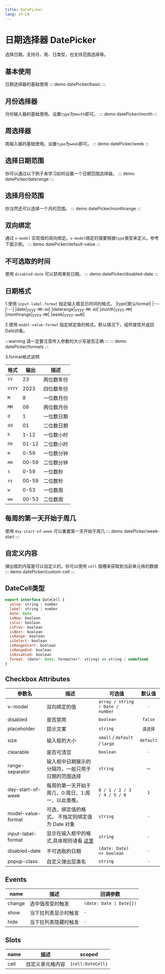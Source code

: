 ```yaml
---
title: DatePicker
lang: zh-CN
---
```


# 日期选择器 DatePicker
选择日期。支持月、周、日类型，也支持范围选择等。


## 基本使用
日期选择器的基础使用
::: demo 
datePicker/basic
:::


## 月份选择器
月份输入器的基础使用。设置`type`为`month`即可。
::: demo 
datePicker/month
:::


## 周选择器
周输入器的基础使用。设置`type`为`week`即可。
::: demo
datePicker/week
:::

## 选择日期范围
你可以通过以下例子来学习如何设置一个日期范围选择器。
::: demo 
datePicker/daterange
:::

## 选择月份范围
你当然还可以选择一个月的范围。
::: demo 
datePicker/monthrange
:::


## 双向绑定
通过 `v-model` 实现值的双向绑定。`v-model`绑定的值要根据`type`类型来定义。参考下面示例。
::: demo
datePicker/default-value
:::


## 不可选取的时间
使用 `disabled-date` 可以禁用某些日期。
::: demo
datePicker/disabled-date
:::


## 日期格式
1.使用 `input-label-format` 指定输入框显示时间的格式。
|type|默认format|
|---|---|
|date|`yyyy-MM-dd`|
|daterange|`yyyy-MM-dd`|
|month|`yyyy-MM`|
|monthrange|`yyyy-MM`|
|week|`yyyy-ww周`|

2.使用 `model-value-format` 指定绑定值的格式。默认情况下，组件接受并返回Date对象。

:::warning 
请一定要注意传入参数的大小写是否正确
:::
::: demo
datePicker/formats
:::

3.format格式说明

|格式|输出|描述|
|---|---|---|
|`YY`|23|两位数年份|
|`YYYY`|2023|四位数年份|
|`M`|8|一位数月份|
|`MM`|08|两位数月份|
|`d`|1|一位数日期|
|`dd`|01|二位数日期|
|`h`|1-12|一位数小时|
|`hh`|01-12|二位数小时|
|`m`|0-59|一位数分钟|
|`mm`|00-59|二位数分钟|
|`s`|0-59|一位数秒|
|`ss`|00-59|二位数秒|
|`w`|0-53|一位数周|
|`ww`|00-53|二位数周|



## 每周的第一天开始于周几
使用 `day-start-of-week` 可以重置第一天开始于周几
::: demo
datePicker/week-start
:::


## 自定义内容
弹出框的内容是可以自定义的，你可以使用 `cell` 插槽来获取到当前单元格的数据
::: demo
datePicker/custom-cell
:::

## DateCell类型
```js
export interface DateCell {
  value: string | number
  label: string | number
  date: Date
  isNow: boolean
  isCur: boolean
  isPrev: boolean
  isNext: boolean
  isRange: boolean
  isSelect: boolean
  isRangeStart: boolean
  isRangeEnd: boolean
  isDisabled: boolean
  format: (date?: Date, formatter?: string) => string | undefined
}


```

## Checkbox Attributes
|参数名|描述|可选值|默认值|
|-------|-------|---|:---:|
|v-model|双向绑定的值|`array / string / Date / number`|`-`|
|disabled|是否禁用|`boolean`|`false`|
|placeholder|提示文案|`string`|`请选择`|
|size|输入框的大小|`small` / `default` / `large`|`default`|
|clearable|是否可清空|`boolean`|`-`|
|range-separator|输入框中日期展示的分隔符，一般只用于日期的范围选择|`string`|`～`|
|day-start-of-week|每周的第一天开始于周几，0:周日，1:周一，以此类推。|`0 / 1 / 2 / 3 / 4 / 5 / 6`|`1`|
|model-value-format|可选，绑定值的格式。 不指定则绑定值为 Date 对象|`string`|`-`|
|input-label-format|显示在输入框中的格式,具体规则请看 [这里](/components/datePicker#日期格式) |`string`|`-`|
|disabled-date|不可选取的日期|`(date: Date) => boolean`|`-`|
|popup-class|自定义弹出层类名|`string`|`-`|


## Events
|name|描述|回调参数|
|---|---|---|
|change|选中值改变时触发|`(date: Date \| Date[])`|
|show|当下拉列表显示时触发|`-`|
|hide|当下拉列表隐藏时触发|`-`|


## Slots
|name|描述|scoped|
|---|---|---|
|cell|自定义单元格内容|`{cell:DateCell}`|













